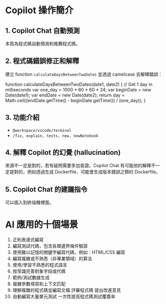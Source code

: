 # Copilot 操作簡介

## 1. Copilot Chat 自動預測
本質為程式碼自動預測和推薦程式碼。

## 2. 程式碼錯誤修正和解釋
建立 function `calculateDaysBetweenTwoDates` 並透過 camelcase 去解釋錯誤：

function calculateDaysBetweenTwoDates(date1, date2) {
    // Get 1 day in milliseconds
    var one_day = 1000 * 60 * 60 * 24;
    var beginDate = new Date(date1);
    var endDate = new Date(date2);
    return day = Math.ceil((endDate.getTime() - beginDate.getTime()) / (one_day));
}

## 3. 功能介紹
- `@workspace/vscode/terminal`
- `/fix, explain, tests, new, newNotebook`

## 4. 解釋 Copilot 的幻覺 (hallucination)
來源不一定是對的，若有疑問需要多加查證。Copilot Chat 有可能他的解釋不一定是對的，例如透過生成 Dockerfile，可能會生成版本錯誤之類的 Dockerfile。

## 5. Copilot Chat 的建議指令
可以插入到終端機裡面。

# AI 應用的十個場景

1. 正則表達式編寫
2. 編寫測試代碼，包含各類邊界條件驗證
3. 使用難以記憶的關鍵字編寫代碼，例如：HTML/CSS 編寫
4. 編寫複雜或不熟悉（非專業領域）的算法
5. 使用/學習不熟悉的程式語言
6. 按常識完善對象字段或代碼
7. 範例/測試數據生成
8. 複雜參數填寫和上下文匹配
9. 理解複雜的程式碼並編寫文檔 評審程式碼 提出改進意見
10. 自動編寫大量單元測試 一次性提高程式碼測試覆蓋率
